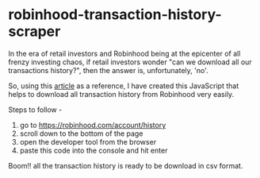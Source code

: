 # robinhood-transaction-history-scraper


In the era of retail investors and Robinhood being at the epicenter of all frenzy investing chaos, if retail investors wonder "can we download all our transactions history?", then the answer is, unfortunately, 'no'.

So, using this [article](https://anonovation.medium.com/how-to-download-your-robinhood-transaction-history-357b1ff4df15) as a reference, I have created this JavaScript that helps to download all transaction history from Robinhood very easily.




Steps to follow - 

1. go to https://robinhood.com/account/history
2. scroll down to the bottom of the page
3. open the developer tool from the browser
4. paste this code into the console and hit enter   


Boom!! all the transaction history is ready to be download in csv format.

